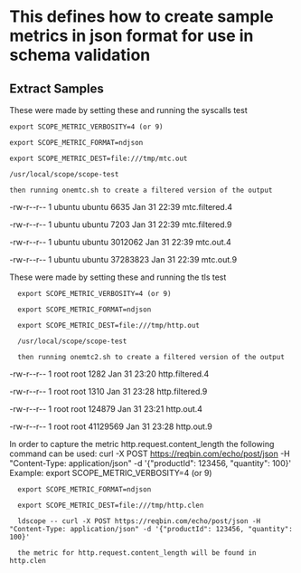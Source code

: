 # This defines how to create sample metrics in json format for use in schema validation

## Extract Samples

These were made by setting these and running the syscalls test

    export SCOPE_METRIC_VERBOSITY=4 (or 9)

    export SCOPE_METRIC_FORMAT=ndjson

    export SCOPE_METRIC_DEST=file:///tmp/mtc.out

    /usr/local/scope/scope-test

    then running onemtc.sh to create a filtered version of the output

-rw-r--r--  1 ubuntu ubuntu     6635 Jan 31 22:39 mtc.filtered.4

-rw-r--r--  1 ubuntu ubuntu     7203 Jan 31 22:39 mtc.filtered.9

-rw-r--r--  1 ubuntu ubuntu  3012062 Jan 31 22:39 mtc.out.4

-rw-r--r--  1 ubuntu ubuntu 37283823 Jan 31 22:39 mtc.out.9

These were made by setting these and running the tls test

      export SCOPE_METRIC_VERBOSITY=4 (or 9)

      export SCOPE_METRIC_FORMAT=ndjson

      export SCOPE_METRIC_DEST=file:///tmp/http.out

      /usr/local/scope/scope-test

      then running onemtc2.sh to create a filtered version of the output

-rw-r--r--  1 root   root       1282 Jan 31 23:20 http.filtered.4

-rw-r--r--  1 root   root       1310 Jan 31 23:28 http.filtered.9

-rw-r--r--  1 root   root     124879 Jan 31 23:21 http.out.4

-rw-r--r--  1 root   root   41129569 Jan 31 23:28 http.out.9

In order to capture the metric http.request.content_length the following command can be used:
curl -X POST https://reqbin.com/echo/post/json -H "Content-Type: application/json" -d '{"productId": 123456, "quantity": 100}'
Example:
      export SCOPE_METRIC_VERBOSITY=4 (or 9)

      export SCOPE_METRIC_FORMAT=ndjson

      export SCOPE_METRIC_DEST=file:///tmp/http.clen

      ldscope -- curl -X POST https://reqbin.com/echo/post/json -H "Content-Type: application/json" -d '{"productId": 123456, "quantity": 100}'

      the metric for http.request.content_length will be found in http.clen
